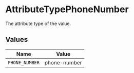 # AttributeTypePhoneNumber

The attribute type of the value.


## Values

| Name           | Value          |
| -------------- | -------------- |
| `PHONE_NUMBER` | phone-number   |